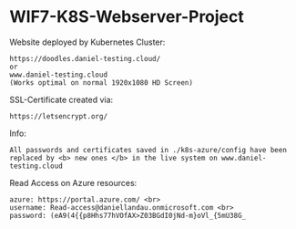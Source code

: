 # WIF7-K8S-Webserver-Project

Website deployed by Kubernetes Cluster:

    https://doodles.daniel-testing.cloud/
    or
    www.daniel-testing.cloud
    (Works optimal on normal 1920x1080 HD Screen)

SSL-Certificate created via:

    https://letsencrypt.org/


Info:

    All passwords and certificates saved in ./k8s-azure/config have been replaced by <b> new ones </b> in the live system on www.daniel-testing.cloud
  

Read Access on Azure resources:

    azure: https://portal.azure.com/ <br>
    username: Read-access@daniellandau.onmicrosoft.com <br>
    password: (eA9(4{{p8Hhs77hVOfAX>Z03BGdI0jNd-m}oVl_{5mU38G_
